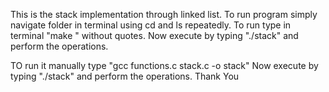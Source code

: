 This is the stack implementation through linked list.
To run program simply navigate folder in terminal using cd and ls repeatedly.
To run type in terminal "make " without quotes.
Now execute by typing "./stack" and perform the operations.


TO run it manually type "gcc functions.c stack.c -o stack"
Now execute by typing "./stack" and perform the operations.
Thank You
